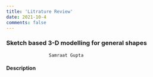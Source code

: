 ```yaml
---
title: 'Litrature Review'
date: 2021-10-4
comments: false
---
```

### **Sketch based 3-D modelling for general shapes**

					


                    Samraat Gupta


#### Description
```
